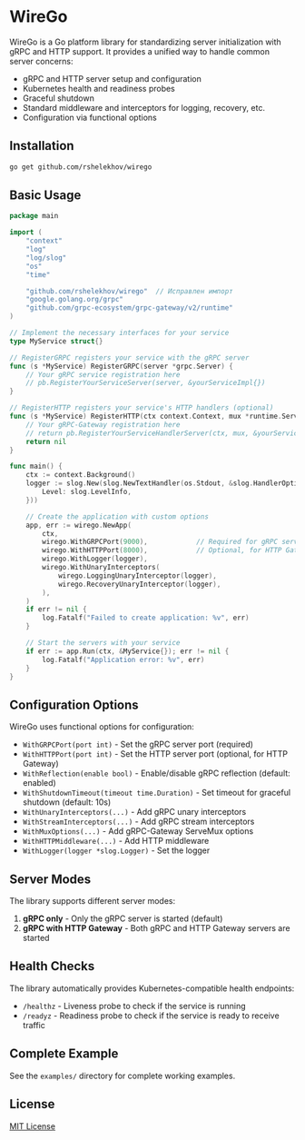 # WireGo

WireGo is a Go platform library for standardizing server initialization with gRPC and HTTP support. It provides a unified way to handle common server concerns:

- gRPC and HTTP server setup and configuration
- Kubernetes health and readiness probes
- Graceful shutdown
- Standard middleware and interceptors for logging, recovery, etc.
- Configuration via functional options

## Installation

```bash
go get github.com/rshelekhov/wirego
```

## Basic Usage

```go
package main

import (
    "context"
    "log"
    "log/slog"
    "os"
    "time"

    "github.com/rshelekhov/wirego"  // Исправлен импорт
    "google.golang.org/grpc"
    "github.com/grpc-ecosystem/grpc-gateway/v2/runtime"
)

// Implement the necessary interfaces for your service
type MyService struct{}

// RegisterGRPC registers your service with the gRPC server
func (s *MyService) RegisterGRPC(server *grpc.Server) {
    // Your gRPC service registration here
    // pb.RegisterYourServiceServer(server, &yourServiceImpl{})
}

// RegisterHTTP registers your service's HTTP handlers (optional)
func (s *MyService) RegisterHTTP(ctx context.Context, mux *runtime.ServeMux) error {
    // Your gRPC-Gateway registration here
    // return pb.RegisterYourServiceHandlerServer(ctx, mux, &yourServiceImpl{})
    return nil
}

func main() {
    ctx := context.Background()
    logger := slog.New(slog.NewTextHandler(os.Stdout, &slog.HandlerOptions{
        Level: slog.LevelInfo,
    }))

    // Create the application with custom options
    app, err := wirego.NewApp(
        ctx,
        wirego.WithGRPCPort(9000),            // Required for gRPC server
        wirego.WithHTTPPort(8000),            // Optional, for HTTP Gateway
        wirego.WithLogger(logger),
        wirego.WithUnaryInterceptors(
            wirego.LoggingUnaryInterceptor(logger),
            wirego.RecoveryUnaryInterceptor(logger),
        ),
    )
    if err != nil {
        log.Fatalf("Failed to create application: %v", err)
    }

    // Start the servers with your service
    if err := app.Run(ctx, &MyService{}); err != nil {
        log.Fatalf("Application error: %v", err)
    }
}
```

## Configuration Options

WireGo uses functional options for configuration:

- `WithGRPCPort(port int)` - Set the gRPC server port (required)
- `WithHTTPPort(port int)` - Set the HTTP server port (optional, for HTTP Gateway)
- `WithReflection(enable bool)` - Enable/disable gRPC reflection (default: enabled)
- `WithShutdownTimeout(timeout time.Duration)` - Set timeout for graceful shutdown (default: 10s)
- `WithUnaryInterceptors(...)` - Add gRPC unary interceptors
- `WithStreamInterceptors(...)` - Add gRPC stream interceptors
- `WithMuxOptions(...)` - Add gRPC-Gateway ServeMux options
- `WithHTTPMiddleware(...)` - Add HTTP middleware
- `WithLogger(logger *slog.Logger)` - Set the logger

## Server Modes

The library supports different server modes:

1. **gRPC only** - Only the gRPC server is started (default)
2. **gRPC with HTTP Gateway** - Both gRPC and HTTP Gateway servers are started

## Health Checks

The library automatically provides Kubernetes-compatible health endpoints:

- `/healthz` - Liveness probe to check if the service is running
- `/readyz` - Readiness probe to check if the service is ready to receive traffic

## Complete Example

See the `examples/` directory for complete working examples.

## License

[MIT License](LICENSE)
